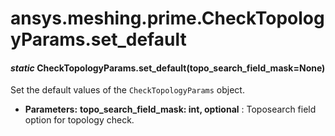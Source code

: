 <a id="ansys-meshing-prime-checktopologyparams-set-default"></a>

# ansys.meshing.prime.CheckTopologyParams.set_default

<a id="ansys.meshing.prime.CheckTopologyParams.set_default"></a>

#### *static* CheckTopologyParams.set_default(topo_search_field_mask=None)

Set the default values of the `CheckTopologyParams` object.

* **Parameters:**
  **topo_search_field_mask: int, optional**
  : Toposearch field option for topology check.

<!-- !! processed by numpydoc !! -->
